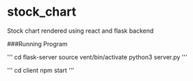 # stock_chart
Stock chart rendered using react and flask backend

###Running Program

'''
cd flask-server
source vent/bin/activate
python3 server.py
'''

'''
cd client
npm start
'''
